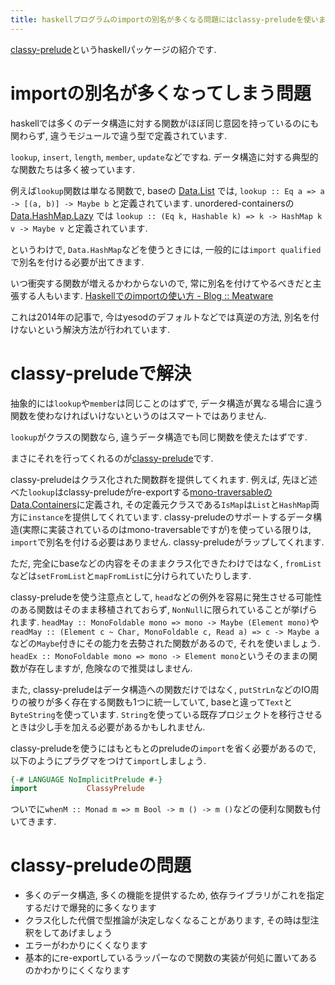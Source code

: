 ```yaml
---
title: haskellプログラムのimportの別名が多くなる問題にはclassy-preludeを使いましょう
---
```


[classy-prelude](https://www.stackage.org/package/classy-prelude)というhaskellパッケージの紹介です.

# importの別名が多くなってしまう問題

haskellでは多くのデータ構造に対する関数がほぼ同じ意図を持っているのにも関わらず,
違うモジュールで違う型で定義されています.

`lookup`, `insert`, `length`, `member`, `update`などですね.
データ構造に対する典型的な関数たちは多く被っています.

例えば`lookup`関数は単なる関数で,
baseの
[Data.List](https://www.stackage.org/haddock/lts-9.5/base-4.9.1.0/Data-List.html#v:lookup)
では,
`lookup :: Eq a => a -> [(a, b)] -> Maybe b`
と定義されています.
unordered-containersの
[Data.HashMap.Lazy](https://www.stackage.org/haddock/lts-9.5/unordered-containers-0.2.8.0/Data-HashMap-Lazy.html#v:lookup)
では
`lookup :: (Eq k, Hashable k) => k -> HashMap k v -> Maybe v`
と定義されています.

というわけで,
`Data.HashMap`などを使うときには,
一般的には`import qualified`で別名を付ける必要が出てきます.

いつ衝突する関数が増えるかわからないので,
常に別名を付けてやるべきだと主張する人もいます.
[Haskellでのimportの使い方 - Blog :: Meatware](http://melpon.org/blog/haskell-import-qualified)

これは2014年の記事で,
今はyesodのデフォルトなどでは真逆の方法,
別名を付けないという解決方法が行われています.

# classy-preludeで解決

抽象的には`lookup`や`member`は同じことのはずで,
データ構造が異なる場合に違う関数を使わなければいけないというのはスマートではありません.

`lookup`がクラスの関数なら,
違うデータ構造でも同じ関数を使えたはずです.

まさにそれを行ってくれるのが[classy-prelude](https://www.stackage.org/package/classy-prelude)です.

classy-preludeはクラス化された関数群を提供してくれます.
例えば,
先ほど述べた`lookup`はclassy-preludeがre-exportする[mono-traversableのData.Containers](https://www.stackage.org/haddock/lts-9.5/mono-traversable-1.0.2.1/Data-Containers.html#v:lookup)に定義され,
その定義元クラスである`IsMap`は`List`と`HashMap`両方に`instance`を提供してくれています.
classy-preludeのサポートするデータ構造(実際に実装されているのはmono-traversableですが)を使っている限りは,
`import`で別名を付ける必要はありません.
classy-preludeがラップしてくれます.

ただ,
完全にbaseなどの内容をそのままクラス化できたわけではなく,
`fromList`などは`setFromList`と`mapFromList`に分けられていたりします.

classy-preludeを使う注意点として,
`head`などの例外を容易に発生させる可能性のある関数はそのまま移植されておらず,
`NonNull`に限られていることが挙げられます.
`headMay :: MonoFoldable mono => mono -> Maybe (Element mono)`や`readMay :: (Element c ~ Char, MonoFoldable c, Read a) => c -> Maybe a`などの`Maybe`付きにその能力を去勢された関数があるので,
それを使いましょう.
`headEx :: MonoFoldable mono => mono -> Element mono`というそのままの関数が存在しますが,
危険なので推奨はしません.

また,
classy-preludeはデータ構造への関数だけではなく,
`putStrLn`などのIO周りの被りが多く存在する関数も1つに統一していて,
baseと違って`Text`と`ByteString`を使っています.
`String`を使っている既存プロジェクトを移行させるときは少し手を加える必要があるかもしれません.

classy-preludeを使うにはもともとのpreludeの`import`を省く必要があるので,
以下のようにプラグマをつけて`import`しましょう.

~~~hs
{-# LANGUAGE NoImplicitPrelude #-}
import           ClassyPrelude
~~~

ついでに`whenM :: Monad m => m Bool -> m () -> m ()`などの便利な関数も付いてきます.

# classy-preludeの問題

* 多くのデータ構造, 多くの機能を提供するため, 依存ライブラリがこれを指定するだけで爆発的に多くなります
* クラス化した代償で型推論が決定しなくなることがあります, その時は型注釈をしてあげましょう
* エラーがわかりにくくなります
* 基本的にre-exportしているラッパーなので関数の実装が何処に置いてあるのかわかりにくくなります
